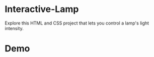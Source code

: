 # Interactive-Lamp
Explore this HTML and CSS project that lets you control a lamp's light intensity.

# Demo
